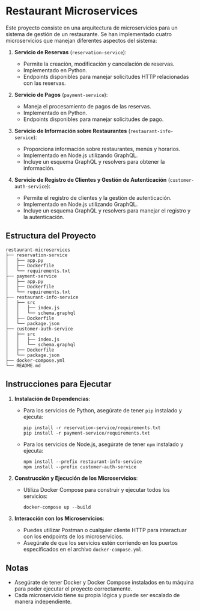 # Restaurant Microservices

Este proyecto consiste en una arquitectura de microservicios para un sistema de gestión de un restaurante. Se han implementado cuatro microservicios que manejan diferentes aspectos del sistema:

1. **Servicio de Reservas** (`reservation-service`):
   - Permite la creación, modificación y cancelación de reservas.
   - Implementado en Python.
   - Endpoints disponibles para manejar solicitudes HTTP relacionadas con las reservas.

2. **Servicio de Pagos** (`payment-service`):
   - Maneja el procesamiento de pagos de las reservas.
   - Implementado en Python.
   - Endpoints disponibles para manejar solicitudes de pago.

3. **Servicio de Información sobre Restaurantes** (`restaurant-info-service`):
   - Proporciona información sobre restaurantes, menús y horarios.
   - Implementado en Node.js utilizando GraphQL.
   - Incluye un esquema GraphQL y resolvers para obtener la información.

4. **Servicio de Registro de Clientes y Gestión de Autenticación** (`customer-auth-service`):
   - Permite el registro de clientes y la gestión de autenticación.
   - Implementado en Node.js utilizando GraphQL.
   - Incluye un esquema GraphQL y resolvers para manejar el registro y la autenticación.

## Estructura del Proyecto

```
restaurant-microservices
├── reservation-service
│   ├── app.py
│   ├── Dockerfile
│   └── requirements.txt
├── payment-service
│   ├── app.py
│   ├── Dockerfile
│   └── requirements.txt
├── restaurant-info-service
│   ├── src
│   │   ├── index.js
│   │   └── schema.graphql
│   ├── Dockerfile
│   └── package.json
├── customer-auth-service
│   ├── src
│   │   ├── index.js
│   │   └── schema.graphql
│   ├── Dockerfile
│   └── package.json
├── docker-compose.yml
└── README.md
```

## Instrucciones para Ejecutar

1. **Instalación de Dependencias**:
   - Para los servicios de Python, asegúrate de tener `pip` instalado y ejecuta:
     ```
     pip install -r reservation-service/requirements.txt
     pip install -r payment-service/requirements.txt
     ```
   - Para los servicios de Node.js, asegúrate de tener `npm` instalado y ejecuta:
     ```
     npm install --prefix restaurant-info-service
     npm install --prefix customer-auth-service
     ```

2. **Construcción y Ejecución de los Microservicios**:
   - Utiliza Docker Compose para construir y ejecutar todos los servicios:
     ```
     docker-compose up --build
     ```

3. **Interacción con los Microservicios**:
   - Puedes utilizar Postman o cualquier cliente HTTP para interactuar con los endpoints de los microservicios.
   - Asegúrate de que los servicios estén corriendo en los puertos especificados en el archivo `docker-compose.yml`.

## Notas

- Asegúrate de tener Docker y Docker Compose instalados en tu máquina para poder ejecutar el proyecto correctamente.
- Cada microservicio tiene su propia lógica y puede ser escalado de manera independiente.